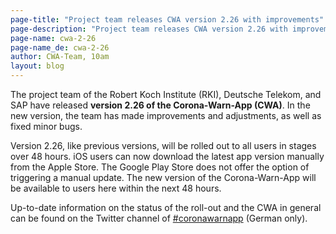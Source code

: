 ```yaml
---
page-title: "Project team releases CWA version 2.26 with improvements"
page-description: "Project team releases CWA version 2.26 with improvements"
page-name: cwa-2-26
page-name_de: cwa-2-26
author: CWA-Team, 10am
layout: blog
---
```



The project team of the Robert Koch Institute (RKI), Deutsche Telekom, and SAP have released **version 2.26 of the Corona-Warn-App (CWA)**. In the new version, the team has made improvements and adjustments, as well as fixed minor bugs. 

Version 2.26, like previous versions, will be rolled out to all users in stages over 48 hours. iOS users can now download the latest app version manually from the Apple Store. The Google Play Store does not offer the option of triggering a manual update. The new version of the Corona-Warn-App will be available to users here within the next 48 hours.

Up-to-date information on the status of the roll-out and the CWA in general can be found on the Twitter channel of [#coronawarnapp](https://twitter.com/coronawarnapp) (German only).

<!-- overview -->

